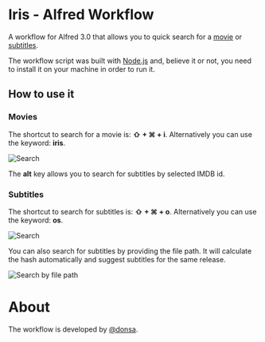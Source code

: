 # Iris - Alfred Workflow

A workflow for Alfred 3.0 that allows you to quick search for a [movie](http://www.omdbapi.com/) or [subtitles](http://www.opensubtitles.org/).

The workflow script was built with [Node.js](https://nodejs.org/en/) and, believe it or not, you need to install it on your machine in order to run it.

## How to use it

### Movies

The shortcut to search for a movie is: **⇧ + ⌘ + i**.
Alternatively you can use the keyword: **iris**.

![Search](http://i.imgur.com/ZgqmXsH.png)

The **alt** key allows you to search for subtitles by selected IMDB id.

### Subtitles

The shortcut to search for subtitles is: **⇧ + ⌘ + o**.
Alternatively you can use the keyword: **os**.

![Search](http://i.imgur.com/ybcRSnC.png)

You can also search for subtitles by providing the file path. It will calculate the hash automatically and suggest subtitles for the same release.

![Search by file path](http://i.imgur.com/pwWNTiQ.png)

About
===
The workflow is developed by [@donsa](http://twitter.com/nunolopes_99/).

